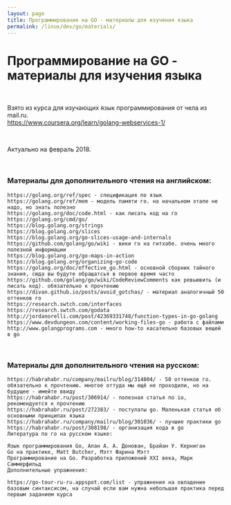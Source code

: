 ```yaml
---
layout: page
title: Программирование на GO - материалы для изучения языка
permalink: /linux/dev/go/materials/
---
```


# Программирование на GO - материалы для изучения языка

<br/>

Взято из курса для изучающих язык программирования от чела из mail.ru.  <br/>
https://www.coursera.org/learn/golang-webservices-1/

<br/>

Актуально на февраль 2018.

<br/>

### Материалы для дополнительного чтения на английском:

    https://golang.org/ref/spec - спецификация по язык
    https://golang.org/ref/mem - модель памяти го. на начальном этапе не надо, но знать полезно
    https://golang.org/doc/code.html - как писать код на го
    https://golang.org/cmd/go/
    https://blog.golang.org/strings
    https://blog.golang.org/slices
    https://blog.golang.org/go-slices-usage-and-internals
    https://github.com/golang/go/wiki - вики го на гитхабе. очень много полезной информации
    https://blog.golang.org/go-maps-in-action
    https://blog.golang.org/organizing-go-code
    https://golang.org/doc/effective_go.html - основной сборник тайного знания, сюда вы будуте обращатсья в первое время часто
    https://github.com/golang/go/wiki/CodeReviewComments как ревьювить (и писать код). обязательно к прочтению
    https://divan.github.io/posts/avoid_gotchas/ - материал аналогичный 50 оттенков го
    https://research.swtch.com/interfaces
    https://research.swtch.com/godata
    http://jordanorelli.com/post/42369331748/function-types-in-go-golang
    https://www.devdungeon.com/content/working-files-go - работа с файлами
    http://www.golangprograms.com - много how-to касательно базовых вещей в go

<br/>

### Материалы для дополнительного чтения на русском:

    https://habrahabr.ru/company/mailru/blog/314804/ - 50 оттенков го. обязательно к прочтению. многое оттуда мы ещё не проходили, но на будущее - имейте ввиду
    https://habrahabr.ru/post/306914/ - полезная статья по io, рекомендуется к прочтению
    https://habrahabr.ru/post/272383/ - постулаты go. Маленькая статья об основными принципах языка
    https://habrahabr.ru/company/mailru/blog/301036/ - лучшие практики go
    https://habrahabr.ru/post/308198/ - организация кода в go
    Литература по го на русском языке:

    Язык программирования Go, Алан А. А. Донован, Брайан У. Керниган
    Go на практике, Matt Butcher, Мэтт Фарина Мэтт
    Программирование на Go. Разработка приложений XXI века, Марк Саммерфильд
    Дополнительные упражнения:

    https://go-tour-ru-ru.appspot.com/list - упражнения на овладение базовым синтаксисом, на случай если вам нужна небольшая практика перед первым заданием курса
